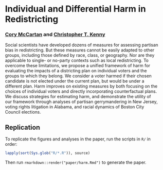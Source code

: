 # Individual and Differential Harm in Redistricting

### [Cory McCartan](https://corymccartan.com) and [Christopher T. Kenny](https://www.christophertkenny.com)

Social scientists have developed dozens of measures for assessing partisan bias in redistricting.
But these measures cannot be easily adapted to other groups, including those defined by race, class, or geography.
Nor are they applicable to single- or no-party contexts such as local redistricting.
To overcome these limitations, we propose a unified framework of harm for evaluating the impacts of a districting plan on individual voters and the groups to which they belong.
We consider a voter harmed if their chosen candidate is not elected under the current plan, but would be under a different plan.
Harm improves on existing measures by both focusing on the choices of individual voters and directly incorporating counterfactual plans.
We discuss strategies for estimating harm, and demonstrate the utility of our framework through analyses of partisan gerrymandering in New Jersey, voting rights litigation in Alabama, and racial dynamics of Boston City Council elections.

## Replication

To replicate the figures and analyses in the paper, run the scripts in `R/` in order:

``` r
lapply(sort(Sys.glob("R/*.R")), source)
```

Then run `rmarkdown::render("paper/harm.Rmd")` to generate the paper.

